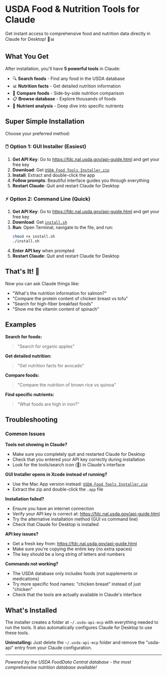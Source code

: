 # USDA Food & Nutrition Tools for Claude

Get instant access to comprehensive food and nutrition data directly in Claude for Desktop! 🍎📊

## What You Get

After installation, you'll have **5 powerful tools** in Claude:

- 🔍 **Search foods** - Find any food in the USDA database
- 📊 **Nutrition facts** - Get detailed nutrition information
- 🍎 **Compare foods** - Side-by-side nutrition comparison
- 📋 **Browse database** - Explore thousands of foods
- 🧪 **Nutrient analysis** - Deep dive into specific nutrients

## Super Simple Installation

Choose your preferred method:

### 🖱️ **Option 1: GUI Installer (Easiest)**
1. **Get API Key**: Go to https://fdc.nal.usda.gov/api-guide.html and get your free key
2. **Download**: Get [`USDA Food Tools Installer.zip`](dist/USDA%20Food%20Tools%20Installer.zip)
3. **Install**: Extract and double-click the app
4. **Follow prompts**: Beautiful interface guides you through everything
5. **Restart Claude**: Quit and restart Claude for Desktop

### ⚡ **Option 2: Command Line (Quick)**
1. **Get API Key**: Go to https://fdc.nal.usda.gov/api-guide.html and get your free key
2. **Download**: Get [`install.sh`](./install.sh)
3. **Run**: Open Terminal, navigate to the file, and run:
   ```bash
   chmod +x install.sh
   ./install.sh
   ```
4. **Enter API key** when prompted
5. **Restart Claude**: Quit and restart Claude for Desktop

## That's It! 🎉

Now you can ask Claude things like:
- "What's the nutrition information for salmon?"
- "Compare the protein content of chicken breast vs tofu"
- "Search for high-fiber breakfast foods"
- "Show me the vitamin content of spinach"

## Examples

**Search for foods:**
> "Search for organic apples"

**Get detailed nutrition:**
> "Get nutrition facts for avocado"

**Compare foods:**
> "Compare the nutrition of brown rice vs quinoa"

**Find specific nutrients:**
> "What foods are high in iron?"

## Troubleshooting

### Common Issues

**Tools not showing in Claude?**
- Make sure you completely quit and restarted Claude for Desktop
- Check that you entered your API key correctly during installation
- Look for the tools/search icon (🔧) in Claude's interface

**GUI Installer opens in Xcode instead of running?**
- Use the Mac App version instead: [`USDA Food Tools Installer.zip`](dist/USDA%20Food%20Tools%20Installer.zip)
- Extract the zip and double-click the `.app` file

**Installation failed?**
- Ensure you have an internet connection
- Verify your API key is correct at: https://fdc.nal.usda.gov/api-guide.html
- Try the alternative installation method (GUI vs command line)
- Check that Claude for Desktop is installed

**API key issues?**
- Get a fresh key from: https://fdc.nal.usda.gov/api-guide.html
- Make sure you're copying the entire key (no extra spaces)
- The key should be a long string of letters and numbers

**Commands not working?**
- The USDA database only includes foods (not supplements or medications)
- Try more specific food names: "chicken breast" instead of just "chicken"
- Check that the tools are actually available in Claude's interface

## What's Installed

The installer creates a folder at `~/.usda-api-mcp` with everything needed to run the tools. It also automatically configures Claude for Desktop to use these tools.

**Uninstalling:** Just delete the `~/.usda-api-mcp` folder and remove the "usda-api" entry from your Claude configuration.

---

*Powered by the USDA FoodData Central database - the most comprehensive nutrition database available!*
